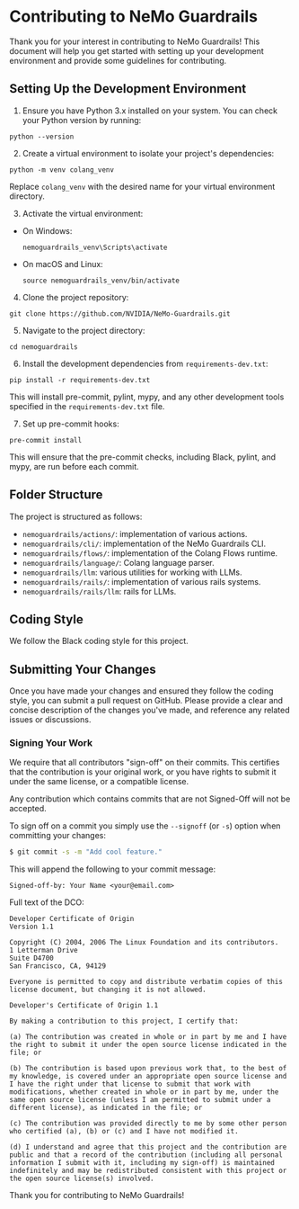 # Contributing to NeMo Guardrails

Thank you for your interest in contributing to NeMo Guardrails! This document will help you get started with setting up your development environment and provide some guidelines for contributing.

## Setting Up the Development Environment

1. Ensure you have Python 3.x installed on your system. You can check your Python version by running:

```
python --version
```

2. Create a virtual environment to isolate your project's dependencies:

```
python -m venv colang_venv
```

Replace `colang_venv` with the desired name for your virtual environment directory.

3. Activate the virtual environment:

- On Windows:

  ```
  nemoguardrails_venv\Scripts\activate
  ```

- On macOS and Linux:

  ```
  source nemoguardrails_venv/bin/activate
  ```

4. Clone the project repository:

```
git clone https://github.com/NVIDIA/NeMo-Guardrails.git
```

5. Navigate to the project directory:

```
cd nemoguardrails
```

6. Install the development dependencies from `requirements-dev.txt`:

```
pip install -r requirements-dev.txt
```

This will install pre-commit, pylint, mypy, and any other development tools specified in the `requirements-dev.txt` file.

7. Set up pre-commit hooks:

```
pre-commit install
```

This will ensure that the pre-commit checks, including Black, pylint, and mypy, are run before each commit.

## Folder Structure

The project is structured as follows:
- `nemoguardrails/actions/`: implementation of various actions.
- `nemoguardrails/cli/`: implementation of the NeMo Guardrails CLI.
- `nemoguardrails/flows/`: implementation of the Colang Flows runtime.
- `nemoguardrails/language/`: Colang language parser.
- `nemoguardrails/llm`: various utilities for working with LLMs.
- `nemoguardrails/rails/`: implementation of various rails systems.
- `nemoguardrails/rails/llm`: rails for LLMs.

## Coding Style

We follow the Black coding style for this project.

## Submitting Your Changes

Once you have made your changes and ensured they follow the coding style, you can submit a pull request on GitHub. Please provide a clear and concise description of the changes you've made, and reference any related issues or discussions.

### Signing Your Work

We require that all contributors "sign-off" on their commits. This certifies that the contribution is your original work, or you have rights to submit it under the same license, or a compatible license.

Any contribution which contains commits that are not Signed-Off will not be accepted.

To sign off on a commit you simply use the `--signoff` (or `-s`) option when committing your changes:
  ```bash
  $ git commit -s -m "Add cool feature."
  ```
  This will append the following to your commit message:
  ```
  Signed-off-by: Your Name <your@email.com>
  ```

Full text of the DCO:

  ```
  Developer Certificate of Origin
  Version 1.1

  Copyright (C) 2004, 2006 The Linux Foundation and its contributors.
  1 Letterman Drive
  Suite D4700
  San Francisco, CA, 94129

  Everyone is permitted to copy and distribute verbatim copies of this license document, but changing it is not allowed.

  Developer's Certificate of Origin 1.1

  By making a contribution to this project, I certify that:

  (a) The contribution was created in whole or in part by me and I have the right to submit it under the open source license indicated in the file; or

  (b) The contribution is based upon previous work that, to the best of my knowledge, is covered under an appropriate open source license and I have the right under that license to submit that work with modifications, whether created in whole or in part by me, under the same open source license (unless I am permitted to submit under a different license), as indicated in the file; or

  (c) The contribution was provided directly to me by some other person who certified (a), (b) or (c) and I have not modified it.

  (d) I understand and agree that this project and the contribution are public and that a record of the contribution (including all personal information I submit with it, including my sign-off) is maintained indefinitely and may be redistributed consistent with this project or the open source license(s) involved.
  ```

Thank you for contributing to NeMo Guardrails!
